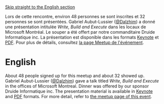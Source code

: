 [Skip straight to the English section](#english)

Lors de cette rencontre, environ 48 personnes se sont inscrites et 32 personnes se sont présentées. Gabriel Aubut-Lussier ([@Dalzhim](https://github.com/Dalzhim)) a donné une présentation intitulée *Write, Build and Execute* dans les locaux de Microsoft Montréal. Le souper a été offert par notre commanditaire Druide Informatique inc. La présentation est disponible dans les formats [Keynote](https://github.com/CppMtl/Meetups/blob/master/2017-05-30%20%5BGabriel%20Aubut-Lussier%5D%20Write%2C%20Build%20and%20Execute/WriteBuildExecute.key) et [PDF](https://github.com/CppMtl/Meetups/blob/master/2017-05-30%20%5BGabriel%20Aubut-Lussier%5D%20Write%2C%20Build%20and%20Execute/WriteBuildExecute.pdf). Pour plus de détails, consultez [la page Meetup de l'événement](https://www.meetup.com/CppMtl/events/238668126/).

# English
About 48 people signed up for this meetup and about 32 showed up. Gabriel Aubut-Lussier ([@Dalzhim](https://github.com/Dalzhim)) gave a talk titled *Write, Build and Execute* in the offices of Microsoft Montreal. Dinner was offered by our sponsor Druide Informatique inc. The presentation material is available in [Keynote](https://github.com/CppMtl/Meetups/blob/master/2017-05-30%20%5BGabriel%20Aubut-Lussier%5D%20Write%2C%20Build%20and%20Execute/WriteBuildExecute.key) and [PDF](https://github.com/CppMtl/Meetups/blob/master/2017-05-30%20%5BGabriel%20Aubut-Lussier%5D%20Write%2C%20Build%20and%20Execute/WriteBuildExecute.pdf) formats. For more detail, refer to [the meetup page of this event](https://www.meetup.com/CppMtl/events/238668126/).

